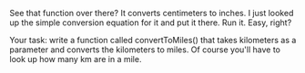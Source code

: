 See that function over there? It converts centimeters to 
inches. I just looked up the simple conversion equation 
for it and put it there. Run it. Easy, right?

Your task: write a function called convertToMiles() that takes kilometers as a parameter and converts the kilometers to miles. Of course you'll have to look up how many km are in a mile.
